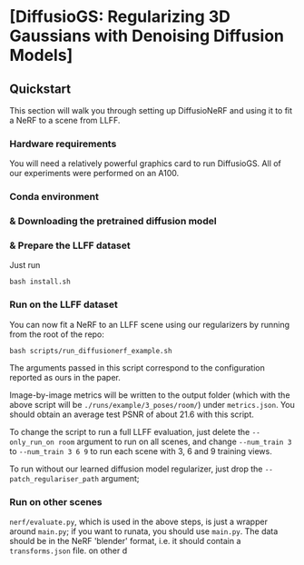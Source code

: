# [DiffusioGS: Regularizing 3D Gaussians with Denoising Diffusion Models]


## Quickstart

This section will walk you through setting up DiffusioNeRF and using it to fit a NeRF to a scene from LLFF.

### Hardware requirements

You will need a relatively powerful graphics card to run DiffusioGS. All of our experiments were performed on an A100.

### Conda environment
### & Downloading the pretrained diffusion model 
### & Prepare the LLFF dataset
Just run 
```
bash install.sh
```


### Run on the LLFF dataset

You can now fit a NeRF to an LLFF scene using our regularizers by running from the root of the repo:

```
bash scripts/run_diffusionerf_example.sh
```

The arguments passed in this script correspond to the configuration reported as ours in the paper.

Image-by-image metrics will be written to the output folder (which with the above script will be `./runs/example/3_poses/room/`) under `metrics.json`. You should obtain an average test PSNR of about 21.6 with this script.

To change the script to run a full LLFF evaluation, just delete the `--only_run_on room` argument to run on all scenes, and change `--num_train 3` to `--num_train 3 6 9` to run each scene with 3, 6 and 9 training views.

To run without our learned diffusion model regularizer, just drop the `--patch_regulariser_path` argument; 

### Run on other scenes

`nerf/evaluate.py`, which is used in the above steps, is just a wrapper around `main.py`; if you want to runata, you should use `main.py`. The data should be in the NeRF 'blender' format, i.e. it should contain a `transforms.json` file. on other d


